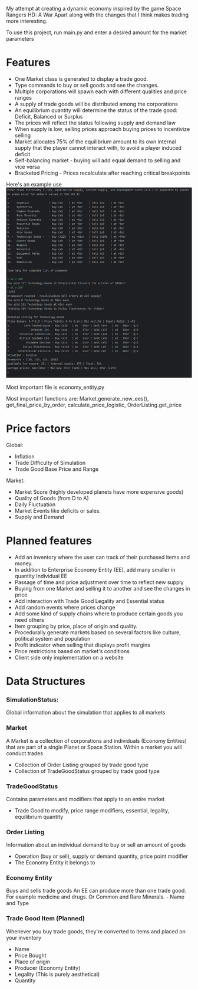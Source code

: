 My attempt at creating a dynamic economy inspired by the game Space Rangers HD: A War Apart along with the changes that I think makes trading more interesting.

To use this project, run main.py and enter a desired amount for the market parameters

# Features
- One Market class is generated to display a trade good.
- Type commands to buy or sell goods and see the changes.
- Multiple corporations will spawn each with different qualities and price ranges
- A supply of trade goods will be distributed among the corporations
- An equilibrium quantity will determine the status of the trade good: Deficit, Balanced or Surplus
- The prices will reflect the status following supply and demand law 
- When supply is low, selling prices approach buying prices to incentivize selling
- Market allocates 75% of the equilibrium amount to its own internal supply that the player cannot interact with, to avoid a player induced deficit
- Self-balancing market - buying will add equal demand to selling and vice versa
- Bracketed Pricing - Prices recalculate after reaching critical breakpoints

Here's an example use
![](images/pic1.png?)


Most important file is economy_entity.py

Most important functions are: Market.generate_new_ees(), get_final_price_by_order, calculate_price_logistic, OrderListing.get_price

# Price factors

Global:
  * Inflation   
  * Trade Difficulty of Simulation
  * Trade Good Base Price and Range

Market:
  * Market Score (highly developed planets have more expensive goods)
  * Quality of Goods (from D to A)
  * Daily Fluctuation
  * Market Events like deficits or sales.
  * Supply and Demand

# Planned features
- Add an inventory where the user can track of their purchased items and money.
- In addition to Enterprise Economy Entity (EE), add many smaller in quantity Individual EE
- Passage of time and price adjustment over time to reflect new supply
- Buying from one Market and selling it to another and see the changes in price
- Add interaction with Trade Good Legality and Essential status
- Add random events where prices change
- Add some kind of supply chains where to produce certain goods you need others
- Item grouping by price, place of origin and quality.
- Procedurally generate markets based on several factors like culture, political system and population
- Profit indicator when selling that displays profit margins 
- Price restrictions based on market's conditions
- Client side only implementation on a website

# Data Structures
### SimulationStatus:
Global information about the simulation that applies to all markets

### Market
A Market is a collection of corporations and individuals (Economy Entities) that are part of a single Planet or Space Station.
Within a market you will conduct trades
  - Collection of Order Listing grouped by trade good type
  - Collection of TradeGoodStatus grouped by trade good type

### TradeGoodStatus
Contains parameters and modifiers that apply to an entire market
  - Trade Good to modify, price range modifiers, essential, legality, equilibrium quantity

### Order Listing
Information about an individual demand to buy or sell an amount of goods
  - Operation (buy or sell), supply or demand quantity, price point modifier
  - The Economy Entity it belongs to

### Economy Entity
Buys and sells trade goods
An EE can produce more than one trade good. For example medicine and drugs. Or Common and Rare Minerals.
    - Name and Type

### Trade Good Item (Planned)
Whenever you buy trade goods, they're converted to items and placed on your inventory
  - Name
  - Price Bought
  - Place of origin
  - Producer (Economy Entity)
  - Legality (This is purely aesthetical)
  - Quantity
